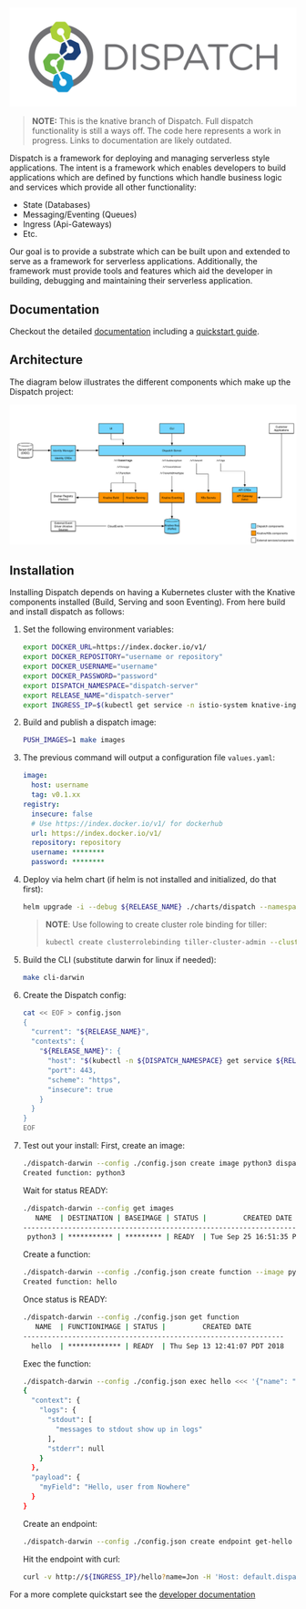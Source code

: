 ![Dispatch](docs/assets/images/logo-large.png "Dispatch Logo")

> **NOTE:** This is the knative branch of Dispatch.  Full dispatch functionality is still a ways off.  The code here
> represents a work in progress.  Links to documentation are likely outdated.

Dispatch is a framework for deploying and managing serverless style applications.  The intent is a framework
which enables developers to build applications which are defined by functions which handle business logic and services
which provide all other functionality:

* State (Databases)
* Messaging/Eventing (Queues)
* Ingress (Api-Gateways)
* Etc.

Our goal is to provide a substrate which can be built upon and extended to serve as a framework for serverless
applications.  Additionally, the framework must provide tools and features which aid the developer in building,
debugging and maintaining their serverless application.

## Documentation

Checkout the detailed [documentation](https://vmware.github.io/dispatch) including a [quickstart guide](https://vmware.github.io/dispatch/documentation/guides/quickstart).

## Architecture

The diagram below illustrates the different components which make up the Dispatch project:

![initial dispatch architecture diagram](docs/_specs/dispatch-v2-architecture.png "Initial Architecture")

## Installation

Installing Dispatch depends on having a Kubernetes cluster with the Knative components installed (Build, Serving and soon Eventing).  From here build and install dispatch as follows:

1. Set the following environment variables:
    ```bash
    export DOCKER_URL=https://index.docker.io/v1/
    export DOCKER_REPOSITORY="username or repository"
    export DOCKER_USERNAME="username"
    export DOCKER_PASSWORD="password"
    export DISPATCH_NAMESPACE="dispatch-server"
    export RELEASE_NAME="dispatch-server"
    export INGRESS_IP=$(kubectl get service -n istio-system knative-ingressgateway -o json | jq -r .status.loadBalancer.ingress[].ip)
    ```

2. Build and publish a dispatch image:
    ```bash
    PUSH_IMAGES=1 make images
    ```

3. The previous command will output a configuration file `values.yaml`:
    ```yaml
    image:
      host: username
      tag: v0.1.xx
    registry:
      insecure: false
      # Use https://index.docker.io/v1/ for dockerhub
      url: https://index.docker.io/v1/
      repository: repository
      username: ********
      password: ********
    ```

4. Deploy via helm chart (if helm is not installed and initialized, do that first):
    ```bash
    helm upgrade -i --debug ${RELEASE_NAME} ./charts/dispatch --namespace ${DISPATCH_NAMESPACE} -f values.yaml
    ```
    > **NOTE**: Use following to create cluster role binding for tiller:
    >```bash
    >kubectl create clusterrolebinding tiller-cluster-admin --clusterrole=cluster-admin --serviceaccount=kube-system:default
    >```

5. Build the CLI (substitute darwin for linux if needed):
    ```bash
    make cli-darwin
    ```

6. Create the Dispatch config:
    ```bash
    cat << EOF > config.json
    {
      "current": "${RELEASE_NAME}",
      "contexts": {
        "${RELEASE_NAME}": {
          "host": "$(kubectl -n ${DISPATCH_NAMESPACE} get service ${RELEASE_NAME}-nginx-ingress-controller -o json | jq -r .status.loadBalancer.ingress[].ip)",
          "port": 443,
          "scheme": "https",
          "insecure": true
        }
      }
    }
    EOF
    ```

7. Test out your install:
    First, create an image:
    ```bash
    ./dispatch-darwin --config ./config.json create image python3 dispatchframework/python3-base:0.0.13-knative
    Created function: python3
    ```
    Wait for status READY:
    ```bash
    ./dispatch-darwin --config get images
       NAME  | DESTINATION | BASEIMAGE | STATUS |         CREATED DATE
    --------------------------------------------------------------------------
     python3 | *********** | ********* | READY  | Tue Sep 25 16:51:35 PDT 2018
    ```
    Create a function:
    ```bash
    ./dispatch-darwin --config ./config.json create function --image python3 hello ./examples/python3/hello.py
    Created function: hello
    ```
    Once status is READY:
    ```bash
    ./dispatch-darwin --config ./config.json get function
       NAME  | FUNCTIONIMAGE | STATUS |         CREATED DATE
    ----------------------------------------------------------------
      hello  | ************* | READY  | Thu Sep 13 12:41:07 PDT 2018
    ```
    Exec the function:
    ```bash
    ./dispatch-darwin --config ./config.json exec hello <<< '{"name": "user"}' | jq .
    {
      "context": {
        "logs": {
          "stdout": [
            "messages to stdout show up in logs"
          ],
          "stderr": null
        }
      },
      "payload": {
        "myField": "Hello, user from Nowhere"
      }
    }
    ```
    Create an endpoint:
    ```bash
    ./dispatch-darwin --config ./config.json create endpoint get-hello hello --method GET --method POST --path /hello
    ```
    Hit the endpoint with curl:
    ```bash
    curl -v http://${INGRESS_IP}/hello?name=Jon -H 'Host: default.dispatch-server.dispatch.local'
    ```

For a more complete quickstart see the [developer documentation](#documentation)
